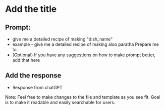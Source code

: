 # Add the title     
## Prompt:   
- give me a detailed recipe of making "dish_name"
- example - give me a detailed recipe of making aloo paratha
Prepare me to 
- (Optional) If you have any suggestions on how to make prompt better, add that here
## Add the response  
- Response from chatGPT


Note: Feel free to make changes to the file and template as you see fit. Goal is to make it readable and easily searchable for users. 
